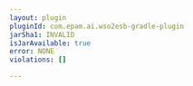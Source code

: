 ```yaml
---
layout: plugin
pluginId: com.epam.ai.wso2esb-gradle-plugin
jarSha1: INVALID
isJarAvailable: true
error: NONE
violations: []

---
```

